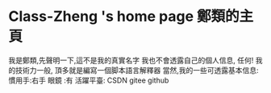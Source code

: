  # Class-Zheng 's home page   鄭類的主頁
  我是鄭類,先聲明一下,這不是我的真實名字
我也不會透露自己的個人信息, 任何!
我的技術力一般, 頂多就是編寫一個脚本語言解釋器
   當然,我的一些可透露基本信息:
      慣用手:右手
      眼鏡  :有
 活躍平臺: CSDN gitee github

